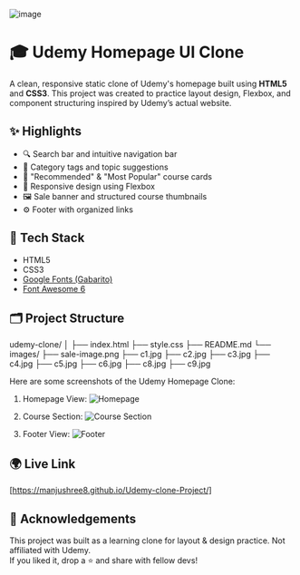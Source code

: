 ![image](https://github.com/user-attachments/assets/a913e8c1-5b06-4ecf-8ac8-e599ac1ed5cd)
# 🎓 Udemy Homepage UI Clone

A clean, responsive static clone of Udemy's homepage built using **HTML5** and **CSS3**. This project was created to practice layout design, Flexbox, and component structuring inspired by Udemy’s actual website.

## ✨ Highlights

- 🔍 Search bar and intuitive navigation bar  
- 🎨 Category tags and topic suggestions  
- 🧩 "Recommended" & "Most Popular" course cards  
- 📱 Responsive design using Flexbox  
- 🖼️ Sale banner and structured course thumbnails  
- ⚙️ Footer with organized links  

## 🧪 Tech Stack

- HTML5  
- CSS3  
- [Google Fonts (Gabarito)](https://fonts.google.com/specimen/Gabarito)  
- [Font Awesome 6](https://fontawesome.com/)  

## 🗂️ Project Structure

udemy-clone/
│
├── index.html
├── style.css
├── README.md
└── images/
├── sale-image.png
├── c1.jpg
├── c2.jpg
├── c3.jpg
├── c4.jpg
├── c5.jpg
├── c6.jpg
├── c8.jpg
├── c9.jpg

Here are some screenshots of the Udemy Homepage Clone:

1. Homepage View:
   ![Homepage](images/screenshot1.jpg)

2. Course Section:
   ![Course Section](images/screenshot2.jpg)

3. Footer View:
   ![Footer](images/screenshot3.jpg)
   
## 🌍 Live Link
[https://manjushree8.github.io/Udemy-clone-Project/]

## 🙌 Acknowledgements

This project was built as a learning clone for layout & design practice. Not affiliated with Udemy.  
If you liked it, drop a ⭐ and share with fellow devs!



